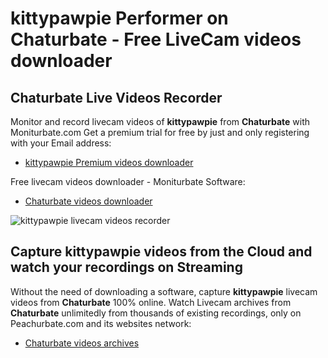 # kittypawpie Performer on Chaturbate - Free LiveCam videos downloader

## Chaturbate Live Videos Recorder

Monitor and record livecam videos of **kittypawpie** from **Chaturbate** with Moniturbate.com
Get a premium trial for free by just and only registering with your Email address:
* [kittypawpie Premium videos downloader](https://moniturbate.com/request-demo-licence-key.html)

Free livecam videos downloader - Moniturbate Software:
* [Chaturbate videos downloader](https://moniturbate.com/moniturbate-download-software.html)

![kittypawpie livecam videos recorder](https://peachurnet.com/templates/moniturbate-software.png)


## Capture kittypawpie videos from the Cloud and watch your recordings on Streaming

Without the need of downloading a software, capture **kittypawpie** livecam videos from **Chaturbate** 100% online.
Watch Livecam archives from **Chaturbate** unlimitedly from thousands of existing recordings, only on Peachurbate.com and its websites network:
* [Chaturbate videos archives](https://peachurnet.com/)